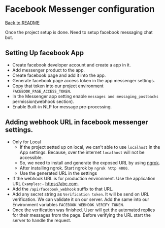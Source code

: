 # Facebook Messenger configuration

[Back to README](../README.md)

Once the project setup is done. Need to setup facebook messaging chat bot.

## Setting Up facebook App
  - Create facebook developer account and create a app in it.
  - Add messenger product to the app.
  - Create facebook page and add it into the app.
  - Generate facebook page access token in the app messenger settings.
  - Copy that token into our project environment `FACEBOOK_PAGE_ACCESS_TOKEN`.
  - In the Messenger app setting enable `messages and messaging_postbacks` permission(webhook section).
  - Enable Built-in NLP for message pre-processing.

## Adding webhook URL in facebook messenger settings.
  - Only for Local
    - If the project setted up on local, we can't able to use `localhost` in the App settings. Because, over the internet `localhost` will not be accessible.
    - So, we need to install and generate the exposed URL by using [ngrok](https://ngrok.com/download).
    - After installing ngrok. Start ngrok by `ngrok http 4000`.
    - Use the generated URL in the settings
  - If the webhook URL is for production environment. Use the application URL `Examples:-` https://abc.com. 
  - Add the `/api/facebook_webhook` suffix to that URL.
  - Add any secret string as `Verification token`. It will be send on URL verification. We can validate it on our server. Add the same into our Environment variables `FACEBOOK_WEBHOOK_VERIFY_TOKEN`.
  - Once the verification was finished. User will get the automated replies for their messages from the page. Before verifying the URL start the server to handle the request.